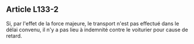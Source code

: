 Article L133-2
----
Si, par l'effet de la force majeure, le transport n'est pas effectué dans le
délai convenu, il n'y a pas lieu à indemnité contre le voiturier pour cause de
retard.
